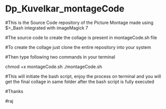 # Dp_Kuvelkar_montageCode
#This is the Source Code repository of the Picture Montage made using $>_Bash integrated with imageMagick 7

#The source code to create the collage is present in montageCode.sh file

#To create the collage just clone the entire repository into your system

#Then type following two commands in your terminal

chmod +x montageCode.sh
./montageCode.sh

#This will initiate the bash script, enjoy the process on terminal and you will get the final collage in same folder after the bash script is fully executed

#Thanks

#raj

